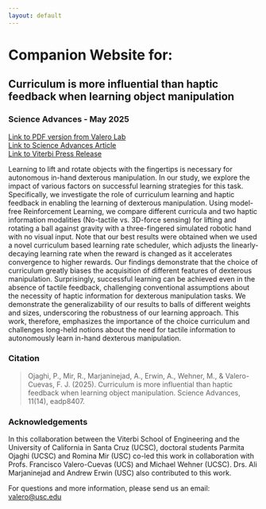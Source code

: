 ```yaml
---
layout: default
---
```


<h1>Companion Website for:</h1>
<h2>Curriculum is more influential than haptic feedback when learning object manipulation</h2>
<h3>Science Advances - May 2025</h3>

<a href="https://valerolab.org/Papers/2025_Ojaghi_Mir_Manipulation_Science_Advances.pdf" target="_blank">Link to PDF version from Valero Lab</a><br>
<a href="https://www.science.org/doi/10.1126/sciadv.adp8407" target="_blank">Link to Science Advances Article</a><br>
<a href="https://viterbischool.usc.edu/news/2025/04/nurture-more-important-than-nature-for-robotic-hands/" target="_blank">Link to Viterbi Press Release</a><br>

Learning to lift and rotate objects with the fingertips is necessary for autonomous in-hand dexterous manipulation. In our study, we explore the impact of various factors on successful learning strategies for this task. Specifically, we investigate the role of curriculum learning and haptic feedback in enabling the learning of dexterous manipulation. Using model-free Reinforcement Learning, we compare different curricula and two haptic information modalities (No-tactile vs. 3D-force sensing) for lifting and rotating a ball against gravity with a three-fingered simulated robotic hand with no visual input. Note that our best results were obtained when we used a novel curriculum based learning rate scheduler, which adjusts the linearly-decaying learning rate when the reward is changed as it accelerates convergence to higher rewards. Our findings demonstrate that the choice of curriculum greatly biases the acquisition of different features of dexterous manipulation. Surprisingly, successful learning can be achieved even in the absence of tactile feedback, challenging conventional assumptions about the necessity of haptic information for dexterous manipulation tasks. We demonstrate the generalizability of our results to balls of different weights and sizes, underscoring the robustness of our learning approach. This work, therefore, emphasizes the importance of the choice curriculum and challenges long-held notions about the need for tactile information to autonomously learn in-hand dexterous manipulation.

<!--
<p>
  <video src="video/MacaqueArm_Movement_Case122.mp4" controls height="384px" width="576px" muted>Your browser doesn't support this video.</video>
</p>
-->

### Citation
> Ojaghi, P., Mir, R., Marjaninejad, A., Erwin, A., Wehner, M., & Valero-Cuevas, F. J. (2025). Curriculum is more influential than haptic feedback when learning object manipulation. Science Advances, 11(14), eadp8407.


### Acknowledgements 
In this collaboration between the Viterbi School of Engineering and the University of California in Santa Cruz (UCSC), doctoral students Parmita Ojaghi (UCSC) and Romina Mir (USC) co-led this work in collaboration with Profs. Francisco Valero-Cuevas (UCS) and Michael Wehner (UCSC). Drs. Ali Marjaninejad and Andrew Erwin (USC) also contributed to this work.

<!--
<p>
  <a href="Https://doi.org/10.5281/zenodo.10373302" target="_blank">Open-Source Code Link</a>
</p>
    
### News Coverage
<a href="https://www.eurekalert.org/multimedia/1043498" target="_blank">EurekAlert!</a><br>
<a href="https://www.sciencedaily.com/releases/2024/09/240926132046.htm" target="_blank">ScienceDaily</a><br>
<a href="https://neurosciencenews.com/relexes-motor-contol-27698/" target="_blank">Neuroscience News</a><br>
-->

For questions and more information, please send us an email: [valero@usc.edu](mailto:valero@usc.edu)
